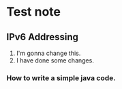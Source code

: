 # Test note
## IPv6 Addressing
1. I'm gonna change this.
2. I have done some changes.

### How to write a simple java code.
